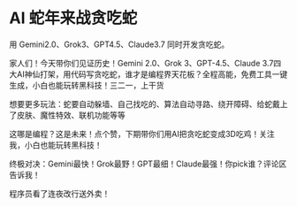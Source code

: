 # AI 蛇年来战贪吃蛇

用 Gemini2.0、Grok3、GPT4.5、Claude3.7 同时开发贪吃蛇。

家人们！今天带你们见证历史！Gemini 2.0、Grok 3、GPT-4.5、Claude 3.7四大AI神仙打架，用代码写贪吃蛇，谁才是编程界天花板？全程高能，免费工具一键生成，小白也能玩转黑科技！三二一，上干货

想要更多玩法：蛇要自动躲墙、自己找吃的、算法自动寻路、绕开障碍、给蛇戴上了皮肤、魔性特效、联机功能等等

这哪是编程？这是未来！点个赞，下期带你们用AI把贪吃蛇变成3D吃鸡！关注我，小白也能玩转黑科技！

终极对决：​​
Gemini最快！Grok最野！GPT最细！Claude最强！你pick谁？评论区告诉我！

程序员看了连夜改行送外卖！